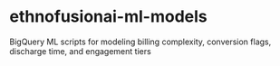 # ethnofusionai-ml-models
BigQuery ML scripts for modeling billing complexity, conversion flags, discharge time, and engagement tiers
